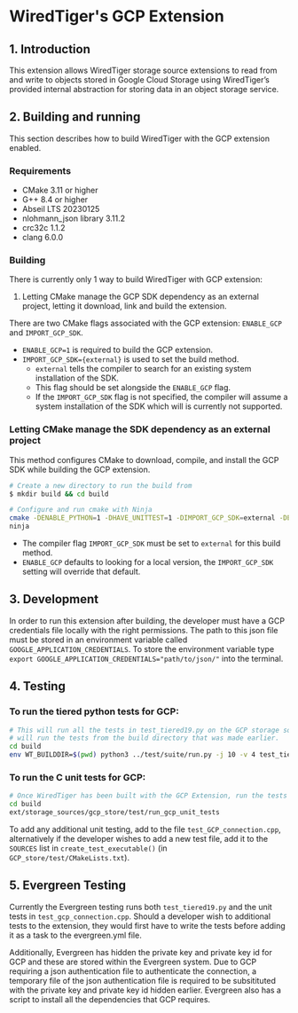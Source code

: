 # WiredTiger's GCP Extension
## 1. Introduction
This extension allows WiredTiger storage source extensions to read from and write to objects stored
in Google Cloud Storage using WiredTiger’s provided internal abstraction for storing data in an
object storage service.

## 2. Building and running
This section describes how to build WiredTiger with the GCP extension enabled.

### Requirements
* CMake 3.11 or higher
* G++ 8.4 or higher
* Abseil LTS 20230125
* nlohmann_json library 3.11.2
* crc32c 1.1.2
* clang 6.0.0

### Building
There is currently only 1 way to build WiredTiger with GCP extension:
1. Letting CMake manage the GCP SDK dependency as an external project, letting it download, link
  and build the extension.

There are two CMake flags associated with the GCP extension: `ENABLE_GCP` and `IMPORT_GCP_SDK`.
* `ENABLE_GCP=1` is required to build the GCP extension.
* `IMPORT_GCP_SDK={external}` is used to set the build method.
    *   `external` tells the compiler to search for an existing system installation of the SDK.
    *    This flag should be set alongside the `ENABLE_GCP` flag.
    *    If the `IMPORT_GCP_SDK` flag is not specified, the compiler will assume a system
          installation of the SDK which will is currently not supported.

### Letting CMake manage the SDK dependency as an external project

This method configures CMake to download, compile, and install the GCP SDK while building
the GCP extension.

```bash
# Create a new directory to run the build from
$ mkdir build && cd build

# Configure and run cmake with Ninja
cmake -DENABLE_PYTHON=1 -DHAVE_UNITTEST=1 -DIMPORT_GCP_SDK=external -DENABLE_GCP=1 -G Ninja ../.
ninja
```

* The compiler flag `IMPORT_GCP_SDK` must be set to `external` for this build method.
* `ENABLE_GCP` defaults to looking for a local version, the `IMPORT_GCP_SDK` setting will
    override that default.

## 3. Development
In order to run this extension after building, the developer must have a GCP credentials file
locally with the right permissions. The path to this json file must be stored in an environment
variable called `GOOGLE_APPLICATION_CREDENTIALS`. To store the environment variable type
`export GOOGLE_APPLICATION_CREDENTIALS="path/to/json/"` into the terminal.

## 4. Testing

### To run the tiered python tests for GCP:

```bash
# This will run all the tests in test_tiered19.py on the GCP storage source. The following command
# will run the tests from the build directory that was made earlier.
cd build
env WT_BUILDDIR=$(pwd) python3 ../test/suite/run.py -j 10 -v 4 test_tiered19
```

### To run the C unit tests for GCP:

```bash
# Once WiredTiger has been built with the GCP Extension, run the tests from the build directory
cd build
ext/storage_sources/gcp_store/test/run_gcp_unit_tests
```

To add any additional unit testing, add to the file `test_GCP_connection.cpp`, alternatively if the
developer wishes to add a new test file, add it to the `SOURCES` list in `create_test_executable()`
(in `GCP_store/test/CMakeLists.txt`).

## 5. Evergreen Testing

Currently the Evergreen testing runs both `test_tiered19.py` and the unit tests in
`test_gcp_connection.cpp`. Should a developer wish to additional tests to the extension, they would
first have to write the tests before adding it as a task to the evergreen.yml file.

Additionally, Evergreen has hidden the private key and private key id for GCP and these are stored
within the Evergreen system. Due to GCP requiring a json authentication file to authenticate the
connection, a temporary file of the json authentication file is required to be subsitituted with the
private key and private key id hidden earlier. Evergreen also has a script to install all the
dependencies that GCP requires.